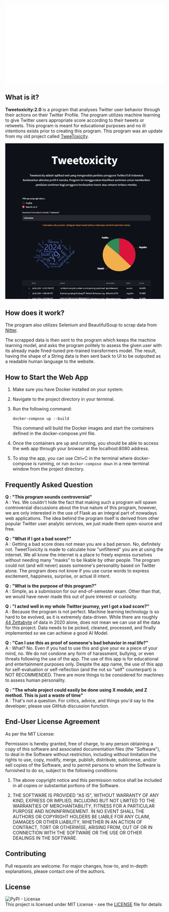 <img src="https://github.com/Neek0tine/Tweetoxicity/blob/main/assets/toxicitytweet.png" alt="TweeToxicity" width="800"/><br>


## What is it?
**Tweetoxicity:2.0** is a program that analyses Twitter user behavior through their actions on their Twitter Profile. The program utilizes machine learning to give Twitter users appropriate score according to their tweets or retweets. This program is meant for educational purposes and no ill intentions exists prior to creating this program. This program was an update from my old project called [TweeToxicity](https://github.com/Neek0tine/Tweetoxicity). 

<img src="https://github.com/fathur-rs/Tweetoxicity-2.0/blob/main/Tweetoxicity.jpg" alt="TweeToxicity" width="800"/>

## How does it work?
The program also utilizes Selenium and BeautifulSoup to scrap data from [Nitter](https://nitter.poast.org).

The scrapped data is then sent to the program which keeps the machine learning model, and asks the program politely to assess the given user with its already made fined-tuned pre-trained transformers model. The result, having the shape of a String data is then sent back to UI to be outputted as a readable human language to the website. 

## How to Start the Web App
1. Make sure you have Docker installed on your system.
2. Navigate to the project directory in your terminal.
3. Run the following command:

   ```
   docker-compose up --build
   ```

   This command will build the Docker images and start the containers defined in the docker-compose.yml file.

4. Once the containers are up and running, you should be able to access the web app through your browser at the localhost:8080 address.

5. To stop the app, you can use Ctrl+C in the terminal where docker-compose is running, or run `docker-compose down` in a new terminal window from the project directory.

## Frequently Asked Question
**Q : "This program sounds controversial"**<br>
A : Yes. We couldn't hide the fact that making such a program will spawn controversial discussions about the true nature of this program, however, we are only interested in the use of Flask as an integral part of nowadays web applications. The idea behind the program itself is derived from other popular Twitter user analytic services, we just made them open-source and free.

**Q : "What if I got a bad score?"**<br>
A : Getting a bad score does not mean you are a bad person. No, definitely not. TweetToxicity is made to calculate how "unfiltered" you are at using the internet. We all know the internet is a place to freely express ourselves without needing many "masks" to be likable by other people. The program could not (and will never) asses someone's personality based on Twitter alone. The program does not know if you use curse words to express excitement, happiness, surprise, or actual ill intent. 

**Q : "What is the purpose of this program?"**<br>
A : Simple, as a submission for our end-of-semester exam. Other than that, we would have never made this out of pure interest or curiosity.

**Q : "I acted well in my whole Twitter journey, yet I got a bad score?"**<br>
A : Because the program is not perfect. Machine learning technology is so hard to be evolved, as it is extremely data-driven. While there are roughly [44 Zettabyte](https://seedscientific.com/how-much-data-is-created-every-day/#:~:text=There%20are%20approximately%2044%20zettabytes%20of%20data%20in%20the%20world%20in%202020.) of data in 2020 alone, does not mean we can use all the data for this project. Data needs to be picked, cleaned, processed, and finally implemented so we can achieve a good AI Model. 

**Q : "Can I use this as proof of someone's bad behavior in real life?"**<br>
A : What? No. Even if you had to use this and give your ex a piece of your mind, no. We do not condone any form of harassment, bullying, or even threats following the use of the app. The use of this app is for educational and entertainment purposes only. Despite the app name, the use of this app for self-evaluation or self-reflection (and the not so "self" counterpart) is NOT RECOMMENDED. There are more things to be considered for machines to assess human personality. 

**Q : "The whole project could easily be done using X module, and Z method. This is just a waste of time"**<br>
A : That's not a question. For critics, advice, and things you'd say to the developer, please use GitHub discussion function.




## End-User License Agreement
As per the MIT License:

Permission is hereby granted, free of charge, to any person obtaining a copy of this software and associated documentation files (the "Software"), to deal in the Software without restriction, including without limitation the rights to use, copy, modify, merge, publish, distribute, sublicense, and/or sell copies of the Software, and to permit persons to whom the Software is furnished to do so, subject to the following conditions:
1. The above copyright notice and this permission notice shall be included in all copies or substantial portions of the Software.

2. THE SOFTWARE IS PROVIDED "AS IS", WITHOUT WARRANTY OF ANY KIND, EXPRESS OR IMPLIED, INCLUDING BUT NOT LIMITED TO THE WARRANTIES OF MERCHANTABILITY, FITNESS FOR A PARTICULAR PURPOSE AND NONINFRINGEMENT. IN NO EVENT SHALL THE AUTHORS OR COPYRIGHT HOLDERS BE LIABLE FOR ANY CLAIM, DAMAGES OR OTHER LIABILITY, WHETHER IN AN ACTION OF CONTRACT, TORT OR OTHERWISE, ARISING FROM, OUT OF OR IN CONNECTION WITH THE SOFTWARE OR THE USE OR OTHER DEALINGS IN THE SOFTWARE.



## Contributing

Pull requests are welcome. For major changes, how-to, and in-depth explanations, please contact one of the authors.
## License
![PyPI - License](https://img.shields.io/pypi/l/PyCl)
<br>
This project is licensed under MIT License - see the [LICENSE](https://github.com/Neek0tine/Tweetoxicity/blob/main/LICENSE) file for details
